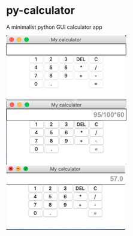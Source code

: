 # py-calculator
A minimalist python GUI calculator app

![1](https://github.com/vian21/py-calculator/blob/5402ce8d21b506a5a705815fc1a096e9ba81d0ee/screenshots/1.png)
![2](https://github.com/vian21/py-calculator/blob/5402ce8d21b506a5a705815fc1a096e9ba81d0ee/screenshots/2.png)
![3](https://github.com/vian21/py-calculator/blob/5402ce8d21b506a5a705815fc1a096e9ba81d0ee/screenshots/3.png)
